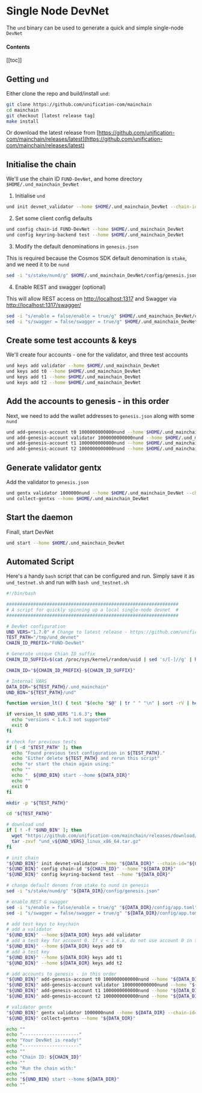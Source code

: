 # Single Node DevNet

The `und` binary can be used to generate a quick and simple single-node `DevNet`

#### Contents

[[toc]]

## Getting `und`

Either clone the repo and build/install `und`:

```bash
git clone https://github.com/unification-com/mainchain
cd mainchain
git checkout [latest release tag]
make install
```

Or download the latest release from 
[https://github.com/unification-com/mainchain/releases/latest](https://github.com/unification-com/mainchain/releases/latest)

## Initialise the chain

We'll use the chain ID `FUND-DevNet`, and home directory `$HOME/.und_mainchain_DevNet`

1. Initialise `und`

```bash
und init devnet_validator --home $HOME/.und_mainchain_DevNet --chain-id FUND-DevNet
```

2. Set some client config defaults

```bash
und config chain-id FUND-DevNet --home $HOME/.und_mainchain_DevNet
und config keyring-backend test --home $HOME/.und_mainchain_DevNet
```

3. Modify the default denominations in `genesis.json`

This is required because the Cosmos SDK default denomination is `stake`, and we need it to be `nund`

```bash
sed -i "s/stake/nund/g" $HOME/.und_mainchain_DevNet/config/genesis.json
```

4. Enable REST and swagger (optional)

This will allow REST access on [http://localhost:1317](http://localhost:1317) and Swagger 
via [http://localhost:1317/swagger/](http://localhost:1317/swagger/)

```bash
sed -i "s/enable = false/enable = true/g" $HOME/.und_mainchain_DevNet/config/app.toml
sed -i "s/swagger = false/swagger = true/g" $HOME/.und_mainchain_DevNet/config/app.toml
```

## Create some test accounts & keys

We'll create four accounts - one for the validator, and three test accounts

```bash
und keys add validator --home $HOME/.und_mainchain_DevNet
und keys add t0 --home $HOME/.und_mainchain_DevNet
und keys add t1 --home $HOME/.und_mainchain_DevNet
und keys add t2 --home $HOME/.und_mainchain_DevNet
```

## Add the accounts to genesis - in this order

Next, we need to add the wallet addresses to `genesis.json` along with some `nund`

```bash
und add-genesis-account t0 1000000000000nund --home $HOME/.und_mainchain_DevNet --keyring-backend test
und add-genesis-account validator 1000000000000nund --home $HOME/.und_mainchain_DevNet --keyring-backend test
und add-genesis-account t1 1000000000000nund --home $HOME/.und_mainchain_DevNet --keyring-backend test
und add-genesis-account t2 1000000000000nund --home $HOME/.und_mainchain_DevNet --keyring-backend test
```

## Generate validator gentx

Add the validator to `genesis.json`

```bash
und gentx validator 1000000nund --home $HOME/.und_mainchain_DevNet --chain-id FUND-DevNet
und collect-gentxs --home $HOME/.und_mainchain_DevNet
```

## Start the daemon

Finall, start DevNet

```bash
und start --home $HOME/.und_mainchain_DevNet
```

## Automated Script

Here's a handy `bash` script that can be configured and run. Simply save it as `und_testnet.sh` and run
with `bash und_testnet.sh`

```bash
#!/bin/bash

################################################################
# A script for quickly spinning up a local single-node devnet  #
################################################################

# DevNet configuration
UND_VERS="1.7.0" # Change to latest release - https://github.com/unification-com/mainchain/releases/latest
TEST_PATH="/tmp/und_devnet"
CHAIN_ID_PREFIX="FUND-DevNet"

# Generate unique Chian ID suffix
CHAIN_ID_SUFFIX=$(cat /proc/sys/kernel/random/uuid | sed 's/[-]//g' | head -c 5; echo;)

CHAIN_ID="${CHAIN_ID_PREFIX}-${CHAIN_ID_SUFFIX}"

# Internal VARS
DATA_DIR="${TEST_PATH}/.und_mainchain"
UND_BIN="${TEST_PATH}/und"

function version_lt() { test "$(echo "$@" | tr " " "\n" | sort -rV | head -n 1)" != "$1"; }

if version_lt $UND_VERS "1.6.3"; then
  echo "versions < 1.6.3 not supported"
  exit 0
fi

# check for previous tests
if [ -d "$TEST_PATH" ]; then
  echo "Found previous test configuration in ${TEST_PATH}."
  echo "Either delete ${TEST_PATH} and rerun this script"
  echo "or start the chain again using:"
  echo ""
  echo "  ${UND_BIN} start --home ${DATA_DIR}"
  echo ""
  exit 0
fi

mkdir -p "${TEST_PATH}"

cd "${TEST_PATH}"

# download und
if [ ! -f "$UND_BIN" ]; then
  wget "https://github.com/unification-com/mainchain/releases/download/v${UND_VERS}/und_v${UND_VERS}_linux_x86_64.tar.gz"
  tar -zxvf "und_v${UND_VERS}_linux_x86_64.tar.gz"
fi

# init chain
"${UND_BIN}" init devnet-validator --home "${DATA_DIR}" --chain-id="${CHAIN_ID}"
"${UND_BIN}" config chain-id "${CHAIN_ID}" --home "${DATA_DIR}"
"${UND_BIN}" config keyring-backend test --home "${DATA_DIR}"

# change default denoms from stake to nund in genesis
sed -i "s/stake/nund/g" "${DATA_DIR}/config/genesis.json"

# enable REST & swagger
sed -i "s/enable = false/enable = true/g" "${DATA_DIR}/config/app.toml"
sed -i "s/swagger = false/swagger = true/g" "${DATA_DIR}/config/app.toml"

# add test keys to keychain
# add a validator
"${UND_BIN}" --home ${DATA_DIR} keys add validator
# add a test key for account 0. If v < 1.6.x, do not use account 0 in testing.
"${UND_BIN}" --home ${DATA_DIR} keys add t0
# add a test key
"${UND_BIN}" --home ${DATA_DIR} keys add t1
"${UND_BIN}" --home ${DATA_DIR} keys add t2

# add accounts to genesis - in this order
"${UND_BIN}" add-genesis-account t0 1000000000000nund --home "${DATA_DIR}" --keyring-backend test
"${UND_BIN}" add-genesis-account validator 1000000000000nund --home "${DATA_DIR}" --keyring-backend test
"${UND_BIN}" add-genesis-account t1 1000000000000nund --home "${DATA_DIR}" --keyring-backend test
"${UND_BIN}" add-genesis-account t2 1000000000000nund --home "${DATA_DIR}" --keyring-backend test

# validator gentx
"${UND_BIN}" gentx validator 1000000nund --home ${DATA_DIR} --chain-id="${CHAIN_ID}"
"${UND_BIN}" collect-gentxs --home "${DATA_DIR}"

echo ""
echo "---------------------"
echo "Your DevNet is ready!"
echo "---------------------"
echo ""
echo "Chain ID: ${CHAIN_ID}"
echo ""
echo "Run the chain with:"
echo ""
echo "${UND_BIN} start --home ${DATA_DIR}"
echo ""

```
